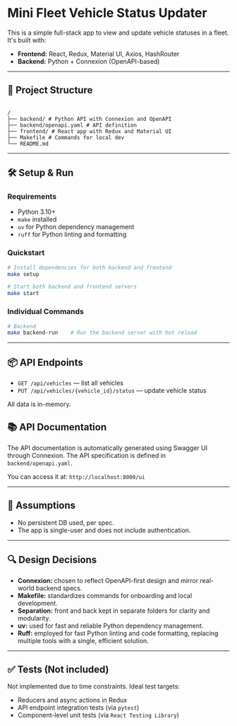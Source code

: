 # Mini Fleet Vehicle Status Updater

This is a simple full-stack app to view and update vehicle statuses in a fleet. It's built with:

- **Frontend:** React, Redux, Material UI, Axios, HashRouter
- **Backend:** Python + Connexion (OpenAPI-based)

---

## 📁 Project Structure

```

/
├── backend/ # Python API with Connexion and OpenAPI
├── backend/openapi.yaml # API definition
├── frontend/ # React app with Redux and Material UI
├── Makefile # Commands for local dev
└── README.md

```

---

## 🛠️ Setup & Run

### Requirements

- Python 3.10+
- `make` installed
- `uv` for Python dependency management
- `ruff` for Python linting and formatting

### Quickstart

```bash
# Install dependencies for both backend and frontend
make setup

# Start both backend and frontend servers
make start
```

### Individual Commands

```bash
# Backend
make backend-run    # Run the backend server with hot reload
```

---

## 📦 API Endpoints

- `GET /api/vehicles` — list all vehicles
- `PUT /api/vehicles/{vehicle_id}/status` — update vehicle status

All data is in-memory.

## 📚 API Documentation

The API documentation is automatically generated using Swagger UI through Connexion.
The API specification is defined in `backend/openapi.yaml`.

You can access it at: `http://localhost:8000/ui`

---

## 📌 Assumptions

- No persistent DB used, per spec.
- The app is single-user and does not include authentication.

---

## 🔍 Design Decisions

- **Connexion:** chosen to reflect OpenAPI-first design and mirror real-world backend specs.
- **Makefile:** standardizes commands for onboarding and local development.
- **Separation:** front and back kept in separate folders for clarity and modularity.
- **uv:** used for fast and reliable Python dependency management.
- **Ruff:** employed for fast Python linting and code formatting, replacing multiple tools with a single, efficient solution.

---

## ✅ Tests (Not included)

Not implemented due to time constraints. Ideal test targets:

- Reducers and async actions in Redux
- API endpoint integration tests (via `pytest`)
- Component-level unit tests (via `React Testing Library`)
